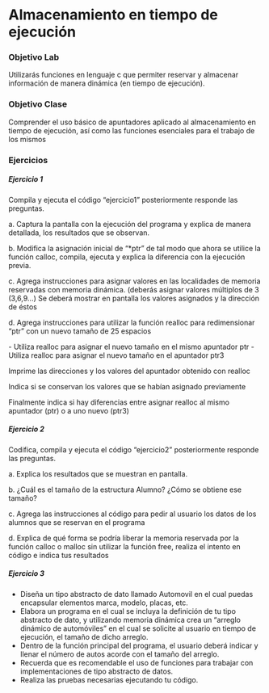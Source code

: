 # Almacenamiento en tiempo de ejecución

### Objetivo Lab 
Utilizarás funciones en lenguaje c que permiter reservar y almacenar información de manera dinámica (en tiempo de ejecución).

### Objetivo Clase 
Comprender el uso básico de apuntadores aplicado al almacenamiento en tiempo de ejecución, así como las funciones esenciales para el trabajo de los mismos

### Ejercicios

##### Ejercicio 1
Compila y ejecuta el código “ejercicio1” posteriormente responde las preguntas. 
<p>a. Captura la pantalla con la ejecución del programa y explica de manera detallada, los resultados que se observan.</p>
<p>b. Modifica la asignación inicial de “*ptr” de tal modo que ahora se utilice la función calloc, compila, ejecuta y explica la diferencia con la ejecución previa.</p>
<p>c. Agrega instrucciones para asignar valores en las localidades de memoria reservadas con memoria dinámica. (deberás asignar valores múltiplos de 3 (3,6,9...) Se deberá mostrar en pantalla los valores asignados y la dirección de éstos</p>
<p>d. Agrega instrucciones para utilizar la función realloc para redimensionar “ptr” con un nuevo tamaño de 25 espacios</p>
- Utiliza realloc para asignar el nuevo tamaño en el mismo apuntador ptr
- Utiliza realloc para asignar el nuevo tamaño en el apuntador ptr3
<p>Imprime las direcciones y los valores del apuntador obtenido con realloc</p>
<p>Indica si se conservan los valores que se habían asignado previamente</p>
<p>Finalmente indica si hay diferencias entre asignar realloc al mismo apuntador (ptr) o a uno nuevo (ptr3)</p>

##### Ejercicio 2
Codifica, compila y ejecuta el código “ejercicio2” posteriormente responde las preguntas.
<p>a. Explica los resultados que se muestran en pantalla.</p>
<p>b. ¿Cuál es el tamaño de la estructura Alumno? ¿Cómo se obtiene ese tamaño?</p>
<p>c. Agrega las instrucciones al código para pedir al usuario los datos de los alumnos que se reservan en el programa</p>
<p>d. Explica de qué forma se podría liberar la memoria reservada por la función calloc o malloc sin utilizar la función free, realiza el intento en código e indica tus resultados</p>

##### Ejercicio 3
- Diseña un tipo abstracto de dato llamado Automovil en el cual puedas encapsular elementos
marca, modelo, placas, etc.
- Elabora un programa en el cual se incluya la definición de tu tipo abstracto de dato, y utilizando memoria dinámica crea un “arreglo dinámico de automóviles” en el cual se solicite al usuario en tiempo de ejecución, el tamaño de dicho arreglo.
- Dentro de la función principal del programa, el usuario deberá indicar y llenar el número de autos acorde con el tamaño del arreglo.
- Recuerda que es recomendable el uso de funciones para trabajar con implementaciones de tipo abstracto de datos.
- Realiza las pruebas necesarias ejecutando tu código.